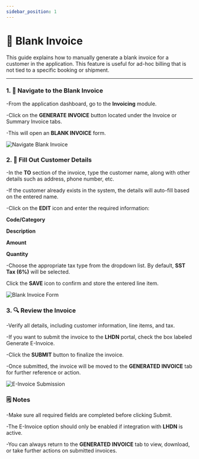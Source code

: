 ```yaml
---
sidebar_position: 1
---
```


# 📄 Blank Invoice

This guide explains how to manually generate a blank invoice for a customer in the application. This feature is useful for ad-hoc billing that is not tied to a specific booking or shipment.

---

### 1. 📂 Navigate to the Blank Invoice

-From the application dashboard, go to the **Invoicing** module.

-Click on the **GENERATE INVOICE** button located under the Invoice or Summary Invoice tabs.

-This will open an **BLANK INVOICE** form.

  ![Navigate Blank Invoice](/img/navigate_blank_invoice.png)

### 2. 👤 Fill Out Customer Details

-In the **TO** section of the invoice, type the customer name, along with other details such as address, phone number, etc.

-If the customer already exists in the system, the details will auto-fill based on the entered name.

-Click on the **EDIT** icon and enter the required information:

**Code/Category**

**Description**

**Amount**

**Quantity**

-Choose the appropriate tax type from the dropdown list. By default, **SST Tax (6%)** will be selected.

Click the **SAVE** icon to confirm and store the entered line item.

  ![Blank Invoice Form](/img/blank_invoice_form.png)

### 3. 🔍 Review the Invoice

-Verify all details, including customer information, line items, and tax.

-If you want to submit the invoice to the **LHDN** portal, check the box labeled Generate E-Invoice.

-Click the **SUBMIT** button to finalize the invoice.

-Once submitted, the invoice will be moved to the **GENERATED INVOICE** tab for further reference or action.

 ![E-Invoice Submission](/img/blank_einvoice.png)

### 🗒️ Notes

-Make sure all required fields are completed before clicking Submit.

-The E-Invoice option should only be enabled if integration with **LHDN** is active.

-You can always return to the **GENERATED INVOICE** tab to view, download, or take further actions on submitted invoices.